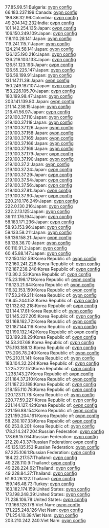 77.85.99.51:Bulgaria: [ovpn config](vpn/77_85_99_51.ovpn)  
66.183.237.199:Canada: [ovpn config](vpn/66_183_237_199.ovpn)  
186.86.32.96:Colombia: [ovpn config](vpn/186_86_32_96.ovpn)  
49.204.142.232:India: [ovpn config](vpn/49_204_142_232.ovpn)  
101.142.254.135:Japan: [ovpn config](vpn/101_142_254_135.ovpn)  
106.150.249.109:Japan: [ovpn config](vpn/106_150_249_109.ovpn)  
118.110.28.141:Japan: [ovpn config](vpn/118_110_28_141.ovpn)  
119.241.115.7:Japan: [ovpn config](vpn/119_241_115_7.ovpn)  
124.214.58.141:Japan: [ovpn config](vpn/124_214_58_141.ovpn)  
126.125.190.216:Japan: [ovpn config](vpn/126_125_190_216.ovpn)  
126.219.103.133:Japan: [ovpn config](vpn/126_219_103_133.ovpn)  
126.51.123.193:Japan: [ovpn config](vpn/126_51_123_193.ovpn)  
126.55.225.147:Japan: [ovpn config](vpn/126_55_225_147.ovpn)  
126.59.199.91:Japan: [ovpn config](vpn/126_59_199_91.ovpn)  
131.147.11.39:Japan: [ovpn config](vpn/131_147_11_39.ovpn)  
150.249.187.107:Japan: [ovpn config](vpn/150_249_187_107.ovpn)  
153.226.105.70:Japan: [ovpn config](vpn/153_226_105_70.ovpn)  
180.199.98.47:Japan: [ovpn config](vpn/180_199_98_47.ovpn)  
203.141.139.80:Japan: [ovpn config](vpn/203_141_139_80.ovpn)  
211.14.238.15:Japan: [ovpn config](vpn/211_14_238_15.ovpn)  
218.41.56.97:Japan: [ovpn config](vpn/218_41_56_97.ovpn)  
219.100.37.110:Japan: [ovpn config](vpn/219_100_37_110.ovpn)  
219.100.37.118:Japan: [ovpn config](vpn/219_100_37_118.ovpn)  
219.100.37.126:Japan: [ovpn config](vpn/219_100_37_126.ovpn)  
219.100.37.158:Japan: [ovpn config](vpn/219_100_37_158.ovpn)  
219.100.37.165:Japan: [ovpn config](vpn/219_100_37_165.ovpn)  
219.100.37.166:Japan: [ovpn config](vpn/219_100_37_166.ovpn)  
219.100.37.169:Japan: [ovpn config](vpn/219_100_37_169.ovpn)  
219.100.37.179:Japan: [ovpn config](vpn/219_100_37_179.ovpn)  
219.100.37.190:Japan: [ovpn config](vpn/219_100_37_190.ovpn)  
219.100.37.2:Japan: [ovpn config](vpn/219_100_37_2.ovpn)  
219.100.37.24:Japan: [ovpn config](vpn/219_100_37_24.ovpn)  
219.100.37.29:Japan: [ovpn config](vpn/219_100_37_29.ovpn)  
219.100.37.54:Japan: [ovpn config](vpn/219_100_37_54.ovpn)  
219.100.37.56:Japan: [ovpn config](vpn/219_100_37_56.ovpn)  
219.100.37.81:Japan: [ovpn config](vpn/219_100_37_81.ovpn)  
219.100.37.90:Japan: [ovpn config](vpn/219_100_37_90.ovpn)  
220.210.176.249:Japan: [ovpn config](vpn/220_210_176_249.ovpn)  
222.0.130.216:Japan: [ovpn config](vpn/222_0_130_216.ovpn)  
222.2.13.125:Japan: [ovpn config](vpn/222_2_13_125.ovpn)  
39.111.176.194:Japan: [ovpn config](vpn/39_111_176_194.ovpn)  
58.183.171.236:Japan: [ovpn config](vpn/58_183_171_236.ovpn)  
58.93.153.96:Japan: [ovpn config](vpn/58_93_153_96.ovpn)  
59.133.58.211:Japan: [ovpn config](vpn/59_133_58_211.ovpn)  
59.136.158.21:Japan: [ovpn config](vpn/59_136_158_21.ovpn)  
59.138.36.70:Japan: [ovpn config](vpn/59_138_36_70.ovpn)  
60.110.91.2:Japan: [ovpn config](vpn/60_110_91_2.ovpn)  
60.45.88.147:Japan: [ovpn config](vpn/60_45_88_147.ovpn)  
112.150.152.59:Korea Republic of: [ovpn config](vpn/112_150_152_59.ovpn)  
112.160.241.228:Korea Republic of: [ovpn config](vpn/112_160_241_228.ovpn)  
112.187.238.248:Korea Republic of: [ovpn config](vpn/112_187_238_248.ovpn)  
113.30.2.53:Korea Republic of: [ovpn config](vpn/113_30_2_53.ovpn)  
115.23.196.171:Korea Republic of: [ovpn config](vpn/115_23_196_171.ovpn)  
116.123.21.64:Korea Republic of: [ovpn config](vpn/116_123_21_64.ovpn)  
116.32.153.159:Korea Republic of: [ovpn config](vpn/116_32_153_159.ovpn)  
117.53.249.211:Korea Republic of: [ovpn config](vpn/117_53_249_211.ovpn)  
118.45.244.152:Korea Republic of: [ovpn config](vpn/118_45_244_152.ovpn)  
121.132.82.218:Korea Republic of: [ovpn config](vpn/121_132_82_218.ovpn)  
121.144.17.61:Korea Republic of: [ovpn config](vpn/121_144_17_61.ovpn)  
121.145.227.205:Korea Republic of: [ovpn config](vpn/121_145_227_205.ovpn)  
121.168.162.72:Korea Republic of: [ovpn config](vpn/121_168_162_72.ovpn)  
121.187.144.116:Korea Republic of: [ovpn config](vpn/121_187_144_116.ovpn)  
121.190.132.142:Korea Republic of: [ovpn config](vpn/121_190_132_142.ovpn)  
123.199.28.29:Korea Republic of: [ovpn config](vpn/123_199_28_29.ovpn)  
14.53.207.68:Korea Republic of: [ovpn config](vpn/14_53_207_68.ovpn)  
175.193.188.13:Korea Republic of: [ovpn config](vpn/175_193_188_13.ovpn)  
175.206.78.240:Korea Republic of: [ovpn config](vpn/175_206_78_240.ovpn)  
175.210.11.141:Korea Republic of: [ovpn config](vpn/175_210_11_141.ovpn)  
183.104.32.224:Korea Republic of: [ovpn config](vpn/183_104_32_224.ovpn)  
1.225.222.151:Korea Republic of: [ovpn config](vpn/1_225_222_151.ovpn)  
1.238.143.27:Korea Republic of: [ovpn config](vpn/1_238_143_27.ovpn)  
211.184.37.210:Korea Republic of: [ovpn config](vpn/211_184_37_210.ovpn)  
211.187.23.188:Korea Republic of: [ovpn config](vpn/211_187_23_188.ovpn)  
218.155.110.78:Korea Republic of: [ovpn config](vpn/218_155_110_78.ovpn)  
220.123.11.78:Korea Republic of: [ovpn config](vpn/220_123_11_78.ovpn)  
220.77.59.227:Korea Republic of: [ovpn config](vpn/220_77_59_227.ovpn)  
221.144.127.42:Korea Republic of: [ovpn config](vpn/221_144_127_42.ovpn)  
221.156.88.154:Korea Republic of: [ovpn config](vpn/221_156_88_154.ovpn)  
221.159.204.161:Korea Republic of: [ovpn config](vpn/221_159_204_161.ovpn)  
58.230.107.33:Korea Republic of: [ovpn config](vpn/58_230_107_33.ovpn)  
60.253.8.201:Korea Republic of: [ovpn config](vpn/60_253_8_201.ovpn)  
178.214.247.204:Russian Federation: [ovpn config](vpn/178_214_247_204.ovpn)  
178.66.157.64:Russian Federation: [ovpn config](vpn/178_66_157_64.ovpn)  
212.20.43.37:Russian Federation: [ovpn config](vpn/212_20_43_37.ovpn)  
45.135.135.153:Russian Federation: [ovpn config](vpn/45_135_135_153.ovpn)  
87.225.106.1:Russian Federation: [ovpn config](vpn/87_225_106_1.ovpn)  
184.22.217.57:Thailand: [ovpn config](vpn/184_22_217_57.ovpn)  
49.228.110.9:Thailand: [ovpn config](vpn/49_228_110_9.ovpn)  
49.228.224.62:Thailand: [ovpn config](vpn/49_228_224_62.ovpn)  
49.228.84.37:Thailand: [ovpn config](vpn/49_228_84_37.ovpn)  
61.90.26.122:Thailand: [ovpn config](vpn/61_90_26_122.ovpn)  
159.146.48.73:Turkey: [ovpn config](vpn/159_146_48_73.ovpn)  
163.182.174.159:United States: [ovpn config](vpn/163_182_174_159.ovpn)  
173.198.248.39:United States: [ovpn config](vpn/173_198_248_39.ovpn)  
71.238.106.78:United States: [ovpn config](vpn/71_238_106_78.ovpn)  
113.166.128.178:Viet Nam: [ovpn config](vpn/113_166_128_178.ovpn)  
171.225.248.126:Viet Nam: [ovpn config](vpn/171_225_248_126.ovpn)  
171.254.10.38:Viet Nam: [ovpn config](vpn/171_254_10_38.ovpn)  
203.210.242.240:Viet Nam: [ovpn config](vpn/203_210_242_240.ovpn)  
